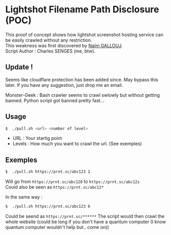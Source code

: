 # Lightshot Filename Path Disclosure (POC)

This proof of concept shows how lightshot screenshot hosting service can be easily crawled without any restriction.  
This weakness was first discovered by [Naïm GALLOUJ](https://www.naimo.me/).  
Script Author : Charles SENGES (me, btw).

## Update !

Seems like cloudflare protection has been added since.
May bypass this later.
If you have any suggestion, just drop me an email.

Monster-Geek : Bash crawler seems to crawl swlowly but without getting banned. Python script got banned pretty fast... 

## Usage

```bash
$  ./pull.sh <url> <number of level>
```

* URL : Your startig point
* Levels : How much you want to crawl the url. (See exemples)

## Exemples

```bash
$  ./pull.sh https://prnt.sc/abc123 1
```  
  
Will go from `https://prnt.sc/abc120` to `https://prnt.sc/abc12z`  
Could also be seen as `https://prnt.sc/abc12*`  
  
In the same way :  
  
```bash
$  ./pull.sh https://prnt.sc/abc123 6
```

Could be seend as `https://prnt.sc/******`
The script would then crawl the whole website (could be long if you don't have a quantum computer (I know quantum computer wouldn't help but.. come on))  
